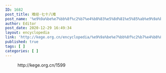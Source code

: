 ```yaml
---
ID: 1682
post_title: 难经·七十八难
post_name: '%e9%9a%be%e7%bb%8f%c2%b7%e4%b8%83%e5%8d%81%e5%85%ab%e9%9a%be'
author: Editor
post_date: 2020-12-29 16:49:34
layout: encyclopedia
link: 'http://kege.org.cn/encyclopedia/%e9%9a%be%e7%bb%8f%c2%b7%e4%b8%83%e5%8d%81%e5%85%ab%e9%9a%be'
published: true
tags: [ ]
categories: [ ]
---
```

<!-- wp:embed {"url":"http://kege.org.cn/1599","type":"wp-embed","providerNameSlug":"kege-org-cn","className":""} -->
<figure class="wp-block-embed is-type-wp-embed is-provider-kege-org-cn wp-block-embed-kege-org-cn"><div class="wp-block-embed__wrapper">
http://kege.org.cn/1599
</div></figure>
<!-- /wp:embed -->